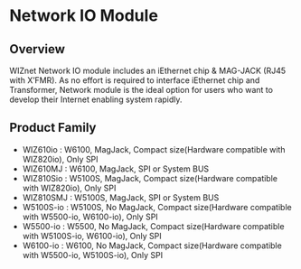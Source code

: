 # Network IO Module

## Overview

WIZnet Network IO module includes an iEthernet chip & MAG-JACK (RJ45 with X’FMR). As no effort is required to interface iEthernet chip and Transformer, Network module is the ideal option for users who want to develop their Internet enabling system rapidly.

## Product Family

- WIZ610io : W6100, MagJack, Compact size(Hardware compatible with WIZ820io), Only SPI
- WIZ610MJ : W6100, MagJack, SPI or System BUS
- WIZ810Sio : W5100S, MagJack, Compact size(Hardware compatible with WIZ820io), Only SPI
- WIZ810SMJ : W5100S, MagJack, SPI or System BUS
- W5100S-io : W5100S, No MagJack, Compact size(Hardware compatible with W5500-io, W6100-io), Only SPI
- W5500-io : W5500, No MagJack, Compact size(Hardware compatible with W5100S-io, W6100-io), Only SPI
- W6100-io : W6100, No MagJack, Compact size(Hardware compatible with W5500-io, W5100S-io), Only SPI

